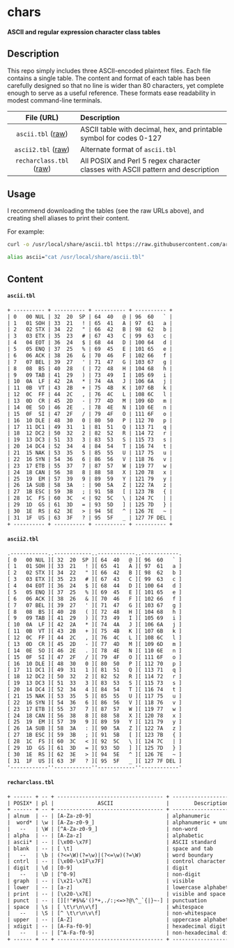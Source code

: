 # chars
#### ASCII and regular expression character class tables

## Description

This repo simply includes three ASCII-encoded plaintext files. Each file contains a single table. The content and format of each table has been carefully designed so that no line is wider than 80 characters, yet complete enough to serve as a useful reference. These formats ease readability in modest command-line terminals.

|File (URL)|Description|
|:--:|:----------|
|`ascii.tbl` ([raw](https://raw.githubusercontent.com/ardnew/chars/main/ascii.tbl))|ASCII table with decimal, hex, and printable symbol for codes 0-127|
|`ascii2.tbl` ([raw](https://raw.githubusercontent.com/ardnew/chars/main/ascii2.tbl))|Alternate format of `ascii.tbl`|
|`recharclass.tbl` ([raw](https://raw.githubusercontent.com/ardnew/chars/main/recharclass.tbl))|All POSIX and Perl 5 regex character classes with ASCII pattern and description|

## Usage

I recommend downloading the tables (see the raw URLs above), and creating shell aliases to print their content.

For example:

```sh
curl -o /usr/local/share/ascii.tbl https://raw.githubusercontent.com/ardnew/chars/main/ascii.tbl

alias ascii="cat /usr/local/share/ascii.tbl"
```

## Content

#### `ascii.tbl`
```txt
+ ---------- + ---------- + ---------- + ---------- +
| 0   00 NUL | 32  20  SP | 64  40   @ | 96  60   ` |
| 1   01 SOH | 33  21   ! | 65  41   A | 97  61   a |
| 2   02 STX | 34  22   " | 66  42   B | 98  62   b |
| 3   03 ETX | 35  23   # | 67  43   C | 99  63   c |
| 4   04 EOT | 36  24   $ | 68  44   D | 100 64   d |
| 5   05 ENQ | 37  25   % | 69  45   E | 101 65   e |
| 6   06 ACK | 38  26   & | 70  46   F | 102 66   f |
| 7   07 BEL | 39  27   ' | 71  47   G | 103 67   g |
| 8   08  BS | 40  28   ( | 72  48   H | 104 68   h |
| 9   09 TAB | 41  29   ) | 73  49   I | 105 69   i |
| 10  0A  LF | 42  2A   * | 74  4A   J | 106 6A   j |
| 11  0B  VT | 43  2B   + | 75  4B   K | 107 6B   k |
| 12  0C  FF | 44  2C   , | 76  4C   L | 108 6C   l |
| 13  0D  CR | 45  2D   - | 77  4D   M | 109 6D   m |
| 14  0E  SO | 46  2E   . | 78  4E   N | 110 6E   n |
| 15  0F  SI | 47  2F   / | 79  4F   O | 111 6F   o |
| 16  10 DLE | 48  30   0 | 80  50   P | 112 70   p |
| 17  11 DC1 | 49  31   1 | 81  51   Q | 113 71   q |
| 18  12 DC2 | 50  32   2 | 82  52   R | 114 72   r |
| 19  13 DC3 | 51  33   3 | 83  53   S | 115 73   s |
| 20  14 DC4 | 52  34   4 | 84  54   T | 116 74   t |
| 21  15 NAK | 53  35   5 | 85  55   U | 117 75   u |
| 22  16 SYN | 54  36   6 | 86  56   V | 118 76   v |
| 23  17 ETB | 55  37   7 | 87  57   W | 119 77   w |
| 24  18 CAN | 56  38   8 | 88  58   X | 120 78   x |
| 25  19  EM | 57  39   9 | 89  59   Y | 121 79   y |
| 26  1A SUB | 58  3A   : | 90  5A   Z | 122 7A   z |
| 27  1B ESC | 59  3B   ; | 91  5B   [ | 123 7B   { |
| 28  1C  FS | 60  3C   < | 92  5C   \ | 124 7C   | |
| 29  1D  GS | 61  3D   = | 93  5D   ] | 125 7D   } |
| 30  1E  RS | 62  3E   > | 94  5E   ^ | 126 7E   ~ |
| 31  1F  US | 63  3F   ? | 95  5F   _ | 127 7F DEL |
+ ---------- + ---------- + ---------- + ---------- +
```

#### `ascii2.tbl`
```txt
.------------..------------..------------..------------.
[ 0   00 NUL ][ 32  20  SP ][ 64  40   @ ][ 96  60   ` ]
[ 1   01 SOH ][ 33  21   ! ][ 65  41   A ][ 97  61   a ]
[ 2   02 STX ][ 34  22   " ][ 66  42   B ][ 98  62   b ]
[ 3   03 ETX ][ 35  23   # ][ 67  43   C ][ 99  63   c ]
[ 4   04 EOT ][ 36  24   $ ][ 68  44   D ][ 100 64   d ]
[ 5   05 ENQ ][ 37  25   % ][ 69  45   E ][ 101 65   e ]
[ 6   06 ACK ][ 38  26   & ][ 70  46   F ][ 102 66   f ]
[ 7   07 BEL ][ 39  27   ' ][ 71  47   G ][ 103 67   g ]
[ 8   08  BS ][ 40  28   ( ][ 72  48   H ][ 104 68   h ]
[ 9   09 TAB ][ 41  29   ) ][ 73  49   I ][ 105 69   i ]
[ 10  0A  LF ][ 42  2A   * ][ 74  4A   J ][ 106 6A   j ]
[ 11  0B  VT ][ 43  2B   + ][ 75  4B   K ][ 107 6B   k ]
[ 12  0C  FF ][ 44  2C   , ][ 76  4C   L ][ 108 6C   l ]
[ 13  0D  CR ][ 45  2D   - ][ 77  4D   M ][ 109 6D   m ]
[ 14  0E  SO ][ 46  2E   . ][ 78  4E   N ][ 110 6E   n ]
[ 15  0F  SI ][ 47  2F   / ][ 79  4F   O ][ 111 6F   o ]
[ 16  10 DLE ][ 48  30   0 ][ 80  50   P ][ 112 70   p ]
[ 17  11 DC1 ][ 49  31   1 ][ 81  51   Q ][ 113 71   q ]
[ 18  12 DC2 ][ 50  32   2 ][ 82  52   R ][ 114 72   r ]
[ 19  13 DC3 ][ 51  33   3 ][ 83  53   S ][ 115 73   s ]
[ 20  14 DC4 ][ 52  34   4 ][ 84  54   T ][ 116 74   t ]
[ 21  15 NAK ][ 53  35   5 ][ 85  55   U ][ 117 75   u ]
[ 22  16 SYN ][ 54  36   6 ][ 86  56   V ][ 118 76   v ]
[ 23  17 ETB ][ 55  37   7 ][ 87  57   W ][ 119 77   w ]
[ 24  18 CAN ][ 56  38   8 ][ 88  58   X ][ 120 78   x ]
[ 25  19  EM ][ 57  39   9 ][ 89  59   Y ][ 121 79   y ]
[ 26  1A SUB ][ 58  3A   : ][ 90  5A   Z ][ 122 7A   z ]
[ 27  1B ESC ][ 59  3B   ; ][ 91  5B   [ ][ 123 7B   { ]
[ 28  1C  FS ][ 60  3C   < ][ 92  5C   \ ][ 124 7C   | ]
[ 29  1D  GS ][ 61  3D   = ][ 93  5D   ] ][ 125 7D   } ]
[ 30  1E  RS ][ 62  3E   > ][ 94  5E   ^ ][ 126 7E   ~ ]
[ 31  1F  US ][ 63  3F   ? ][ 95  5F   _ ][ 127 7F DEL ]
'------------''------------''------------''------------'
```

#### `recharclass.tbl`
```txt
+ ------ + -- + ---------------------------------- + ------------------------- +
| POSIX* | pl |              ASCII                 |        Description        |
+ ------ + -- + ---------------------------------- + ------------------------- +
| alnum  | -- | [A-Za-z0-9]                        | alphanumeric              |
|  word* | \w | [A-Za-z0-9_]                       | alphanumeric + underscore |
|   --   | \W | [^A-Za-z0-9_]                      | non-word                  |
| alpha  | -- | [A-Za-z]                           | alphabetic                |
| ascii* | -- | [\x00-\x7F]                        | ASCII standard            |
| blank  | -- | [ \t]                              | space and tab             |
|   --   | \b | (?<=\W)(?=\w)|(?<=\w)(?=\W)        | word boundary             |
| cntrl  | -- | [\x00-\x1F\x7F]                    | control character         |
| digit  | \d | [0-9]                              | digit                     |
|   --   | \D | [^0-9]                             | non-digit                 |
| graph  | -- | [\x21-\x7E]                        | visible                   |
| lower  | -- | [a-z]                              | lowercase alphabetic      |
| print  | -- | [\x20-\x7E]                        | visible and space         |
| punct  | -- | [][!"#$%&'()*+,./:;<=>?@\^_`{|}~-] | punctuation               |
| space  | \s | [ \t\r\n\v\f]                      | whitespace                |
|   --   | \S | [^ \t\r\n\v\f]                     | non-whitespace            |
| upper  | -- | [A-Z]                              | uppercase alphabetic      |
| xdigit | -- | [A-Fa-f0-9]                        | hexadecimal digit         |
|   --   | -- | [^A-Fa-f0-9]                       | non-hexadecimal digit     |
+ ------ + -- + ---------------------------------- + ------------------------- +
```
